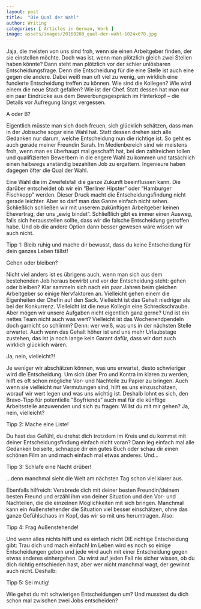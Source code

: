 ```yaml
---
layout: post
title:  "Die Qual der Wahl"
author: Writing
categories: [ Articles in German, Work ]
image: assets/images/20160208_qual-der-wahl-1024x678.jpg
---
```



Jaja, die meisten von uns sind froh, wenn sie einen Arbeitgeber finden, der sie einstellen möchte. Doch was ist, wenn man plötzlich gleich zwei Stellen haben könnte? Dann steht man plötzlich vor der schier unlösbaren Entscheidungsfrage. Denn die Entscheidung für die eine Stelle ist auch eine gegen die andere. Dabei weiß man oft viel zu wenig, um wirklich eine fundierte Entscheidung treffen zu können. Wie sind die Kollegen? Wie wird einem die neue Stadt gefallen? Wie ist der Chef. Statt dessen hat man nur ein paar Eindrücke aus dem Bewerbungsgespräch im Hinterkopf – die Details vor Aufregung längst vergessen.

A oder B?

Eigentlich müsste man sich doch freuen, sich glücklich schätzen, dass man in der Jobsuche sogar eine Wahl hat. Statt dessen drehen sich alle Gedanken nur darum, welche Entscheidung nun die richtige ist. So geht es auch gerade meiner Freundin Sarah. Im Medienbereich sind wir meistens froh, wenn man es überhaupt mal geschafft hat, bei den zahlreichen tollen und qualifizierten Bewerbern in die engere Wahl zu kommen und tatsächlich einen halbwegs anständig bezahlten Job zu ergattern. Ingenieure haben dagegen öfter die Qual der Wahl.

Eine Wahl die im Zweifelsfall die ganze Zukunft beeinflussen kann. Die darüber entscheidet ob wir ein “Berliner Hipster” oder “Hamburger Fischkopp” werden. Dieser Druck macht die Entscheidungsfindung nicht gerade leichter. Aber so darf man das Ganze einfach nicht sehen. Schließlich schließen wir mit unserem zukünftigen Arbeitgeber keinen Ehevertrag, der uns „ewig bindet“. Schließlich gibt es immer einen Ausweg, falls sich herausstellen sollte, dass wir die falsche Entscheidung getroffen habe. Und ob die andere Option dann besser gewesen wäre wissen wir auch nicht.

Tipp 1: Bleib ruhig und mache dir bewusst, dass du keine Entscheidung für dein ganzes Leben fällst!

Gehen oder bleiben?

Nicht viel anders ist es übrigens auch, wenn man sich aus dem bestehenden Job heraus bewirbt und vor der Entscheidung steht: gehen oder bleiben? Klar sammeln sich nach ein paar Jahren beim gleichen Arbeitgeber so einige Nervfaktoren an. Vielleicht gehen einem die Eigenheiten der Chefin auf den Sack. Vielleicht ist das Gehalt niedriger als bei der Konkurrenz. Vielleicht ist die neue Kollegin eine Schreckschraube. Aber mögen wir unsere Aufgaben nicht eigentlich ganz gerne? Und ist ein nettes Team nicht auch was wert? Vielleicht ist das Wochenendpendeln doch garnicht so schlimm? Denn: wer weiß, was uns in der nächsten Stelle erwartet. Auch wenn das Gehalt höher ist und uns mehr Urlaubstage zustehen, das ist ja noch lange kein Garant dafür, dass wir dort auch wirklich glücklich wären.

Ja, nein, vielleicht?!

Je weniger wir abschätzen können, was uns erwartet, desto schwieriger wird die Entscheidung. Um sich über Pro und Kontra im klaren zu werden, hilft es oft schon mögliche Vor- und Nachteile zu Papier zu bringen. Auch wenn sie vielleicht nur Vermutungen sind, hilft es uns einzuschätzen, worauf wir wert legen und was uns wichtig ist. Deshalb lohnt es sich, den Bravo-Tipp für potentielle “Boyfriends” auch mal für die künftige Arbeitsstelle anzuwenden und sich zu fragen: Willst du mit mir gehen? Ja, nein, vielleicht?

Tipp 2: Mache eine Liste!

Du hast das Gefühl, du drehst dich trotzdem im Kreis und du kommst mit deiner Entscheidungsfindung einfach nicht voran? Dann leg einfach mal alle Gedanken beiseite, schnappe dir ein gutes Buch oder schau dir einen schönen Film an und mach einfach mal etwas anderes. Und…

Tipp 3: Schlafe eine Nacht drüber!

…denn manchmal sieht die Welt am nächsten Tag schon viel klarer aus.

Ebenfalls hilfreich: Verabrede dich mit deiner besten Freundin/deinem besten Freund und erzähl ihm von deiner Situation und den Vor- und Nachteilen, die die einzelnen Möglichkeiten mit sich bringen. Manchmal kann ein Außenstehender die Situation viel besser einschätzen, ohne das ganze Gefühlschaos im Kopf, das wir so mit uns herumtragen. Also:

Tipp 4: Frag Außenstehende!

Und wenn alles nichts hilft und es einfach nicht DIE richtige Entscheidung gibt: Trau dich und mach einfach! Im Leben wird es noch so einige Entscheidungen geben und jede wird auch mit einer Entscheidung gegen etwas anderes einhergehen. Du wirst auf jeden Fall nie sicher wissen, ob du dich richtig entschieden hast, aber wer nicht manchmal wagt, der gewinnt auch nicht. Deshalb:

Tipp 5: Sei mutig!

Wie gehst du mit schwierigen Entscheidungen um? Und musstest du dich schon mal zwischen zwei Jobs entscheiden?

